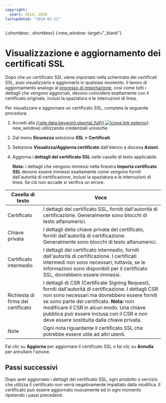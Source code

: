 ```yaml
---
copyright:
  years: 2014, 2018
lastupdated: "2018-02-22"
---
```


{:shortdesc: .shortdesc}
{:new_window: target="_blank"}

# Visualizzazione e aggiornamento dei certificati SSL

Dopo che un certificato SSL viene importato nella schermata dei certificati SSL, puoi visualizzarlo e aggiornarlo in qualsiasi momento. Il lavoro di aggiornamento analogo al [processo di importazione](import-ssl-certificate.html), così come tutti i dettagli che vengono aggiornati, devono coincidere esattamente con il certificato originale, inclusi la spaziatura e le interruzioni di linea.

Per visualizzare e aggiornare un certificato SSL, completa la seguente procedura.

1. Accedi alla [{{site.data.keyword.slportal_full}} ![Icona link esterno](../../icons/launch-glyph.svg "Icona link esterno")](https://control.softlayer.com/){: new_window} utilizzando credenziali univoche.
2. Dal menu **Sicurezza** seleziona **SSL > Certificati**.
2. Seleziona **Visualizza/Aggiorna certificato** dall'elenco a discesa **Azioni**.
3. Aggiorna i **dettagli del certificato SSL** nelle caselle di testo applicabile.

   **Nota:** i dettagli che vengono immessi nella finestra **Importa certificato SSL** devono essere immessi esattamente come vengono forniti dall'autorità di certificazione, inclusi la spaziatura e le interruzioni di linea. Se ciò non accade si verifica un errore.

| Casella di testo | Voce |
| -------- | ----- |
|Certificato |I dettagli del certificato SSL, forniti dall'autorità di certificazione. Generalmente sono blocchi di testo alfanumerici.|
|Chiave privata | I dettagli della chiave privata del certificato, forniti dall'autorità di certificazione. Generalmente sono blocchi di testo alfanumerici.|
|Certificato intermedio| I dettagli del certificato intermedio, forniti dall'autorità di certificazione. I certificati intermedi non sono necessari, tuttavia, se le informazioni sono disponibili per il certificato SSL, dovrebbero essere immessi.|
| Richiesta di firma del certificato | I dettagli di CSR (Certificate Signing Request), forniti dall'autorità di certificazione. I dettagli CSR non sono necessari ma dovrebbero essere forniti se sono parte del certificato. **Nota:** non modificare il CSR in alcun modo. Una chiave pubblica può essere inclusa con il CSR e non deve essere sostituita dalla chiave privata.|
|Note | Ogni nota riguardante il certificato SSL che potrebbe essere utile ad altri utenti.
Fai clic su **Aggiorna** per aggiornare il certificato SSL o fai clic su **Annulla** per annullare l'azione.

## Passi successivi

Dopo aver aggiornato i dettagli del certificato SSL, ogni prodotto o servizio che utilizza il certificato non verrà negativamente impattato dalla modifica. Il certificato può essere aggiornato nuovamente ed in ogni momento ripetendo i passi precedenti.

